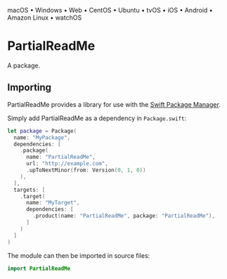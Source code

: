 

macOS • Windows • Web • CentOS • Ubuntu • tvOS • iOS • Android • Amazon Linux • watchOS

# PartialReadMe

A package.

## Importing

PartialReadMe provides a library for use with the [Swift Package Manager](https://swift.org/package-manager/).

Simply add PartialReadMe as a dependency in `Package.swift`:

```swift
let package = Package(
  name: "MyPackage",
  dependencies: [
    .package(
      name: "PartialReadMe",
      url: "http://example.com",
      .upToNextMinor(from: Version(0, 1, 0))
    ),
  ],
  targets: [
    .target(
      name: "MyTarget",
      dependencies: [
        .product(name: "PartialReadMe", package: "PartialReadMe"),
      ]
    )
  ]
)
```

The module can then be imported in source files:

```swift
import PartialReadMe
```
